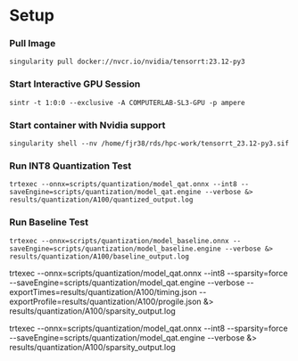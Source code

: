 # Setup
### Pull Image
`singularity pull docker://nvcr.io/nvidia/tensorrt:23.12-py3`

### Start Interactive GPU Session
`sintr -t 1:0:0 --exclusive -A COMPUTERLAB-SL3-GPU -p ampere`

### Start container with Nvidia support
`singularity shell --nv /home/fjr38/rds/hpc-work/tensorrt_23.12-py3.sif`

### Run INT8 Quantization Test
`trtexec --onnx=scripts/quantization/model_qat.onnx --int8 --saveEngine=scripts/quantization/model_qat.engine --verbose &> results/quantization/A100/quantized_output.log`

### Run Baseline Test
`trtexec --onnx=scripts/quantization/model_baseline.onnx --saveEngine=scripts/quantization/model_baseline.engine --verbose &> results/quantization/A100/baseline_output.log`


trtexec --onnx=scripts/quantization/model_qat.onnx --int8 --sparsity=force --saveEngine=scripts/quantization/model_qat.engine --verbose --exportTimes=results/quantization/A100/timing.json --exportProfile=results/quantization/A100/progile.json &> results/quantization/A100/sparsity_output.log


trtexec --onnx=scripts/quantization/model_qat.onnx --int8 --sparsity=force --saveEngine=scripts/quantization/model_qat.engine --verbose &> results/quantization/A100/sparsity_output.log